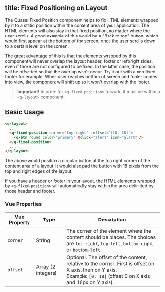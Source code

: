 title: Fixed Positioning on Layout
---

The Quasar Fixed Position component helps to fix HTML elements wrapped by it to a static position within the content area of your application. The HTML elements will also stay in that fixed position, no matter where the user scrolls. A good example of this would be a "Back to top" button, which would first appear at the bottom of the screen, once the user scrolls down to a certain level on the screen.

The great advantage of this is that the elements wrapped by this component will never overlap the layout header, footer or left/right sides, even if those are not configured to be fixed. In the latter case, the position will be offsetted so that the overlap won't occur.
Try it out with a non fixed footer for example. When user reaches bottom of screen and footer comes into view, the component will shift up so it won't overlap with the footer.

>**Important!**
In order for `<q-fixed-position>` to work, it must be within a `<q-layout>` component.

## Basic Usage

```html
<q-layout>
  ...
  <q-fixed-position corner="top-right" :offset="[18, 18]">
    <q-btn round color="primary" @click="alert" icon="alarm" />
  </q-fixed-position>
  ...
</q-layout>
```

The above would position a circular button at the top right corner of the content area of a layout. It would also pad the button with 18 pixels from the top and right edges of the layout.


If you have a header or footer in your layout, the HTML elements wrapped by `<q-fixed-position>` will automatically stay within the area delimited by those header and footer.

### Vue Properties
| Vue Property | Type | Description |
| --- | --- | --- |
| `corner` | String | The corner of the element where the content should be places. The choices are `top-right`, `top-left`, `bottom-right` or `bottom-left`. |
| `offset` | Array (2 integers) | Optional. The offset of the content, relative to the corner. First is offset on X axis, then on Y axis.<br>Example: `[0, 18]` (offset 0 on X axis and 18px on Y axis). |
